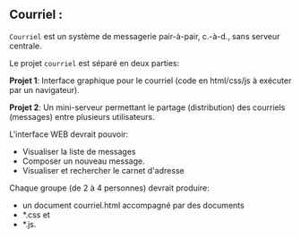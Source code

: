 ## Courriel :

``Courriel`` est un système de messagerie pair-à-pair, c.-à-d., sans serveur centrale.

Le projet ``courriel`` est séparé en deux parties:

**Projet 1**: Interface graphique pour le courriel (code en html/css/js à exécuter par un navigateur).

**Projet 2**: Un mini-serveur permettant le partage (distribution) des courriels (messages) entre plusieurs utilisateurs.

L'interface WEB devrait pouvoir:

- Visualiser la liste de messages
- Composer un nouveau message.
- Visualiser et rechercher le carnet d'adresse

Chaque groupe (de 2 à 4 personnes) devrait produire:

- un document courriel.html accompagné par des documents
- \*.css et
- \*.js.
